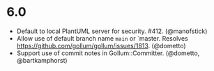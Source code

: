 # 6.0

* Default to local PlantUML server for security. #412. (@manofstick)
* Allow use of default branch name `main` or `master. Resolves https://github.com/gollum/gollum/issues/1813. (@dometto)
* Support use of commit notes in Gollum::Committer. (@dometto, @bartkamphorst)
